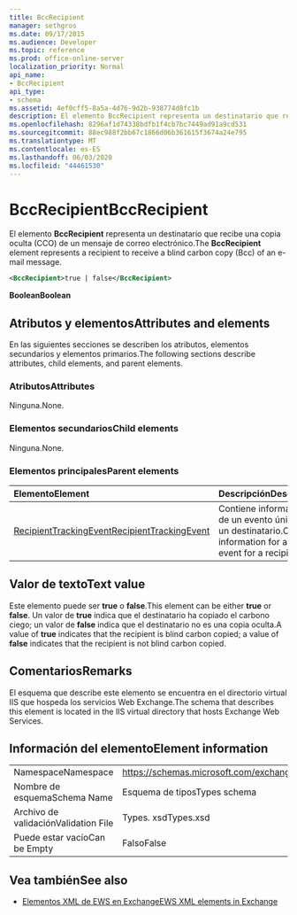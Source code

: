 ```yaml
---
title: BccRecipient
manager: sethgros
ms.date: 09/17/2015
ms.audience: Developer
ms.topic: reference
ms.prod: office-online-server
localization_priority: Normal
api_name:
- BccRecipient
api_type:
- schema
ms.assetid: 4ef0cff5-8a5a-4d76-9d2b-938774d8fc1b
description: El elemento BccRecipient representa un destinatario que recibe una copia oculta (CCO) de un mensaje de correo electrónico.
ms.openlocfilehash: 8296af1d74338bdfb1f4cb7bc7449ad91a9cd531
ms.sourcegitcommit: 88ec988f2bb67c1866d06b361615f3674a24e795
ms.translationtype: MT
ms.contentlocale: es-ES
ms.lasthandoff: 06/03/2020
ms.locfileid: "44461530"
---
```

# <a name="bccrecipient"></a><span data-ttu-id="e46b7-103">BccRecipient</span><span class="sxs-lookup"><span data-stu-id="e46b7-103">BccRecipient</span></span>

<span data-ttu-id="e46b7-104">El elemento **BccRecipient** representa un destinatario que recibe una copia oculta (CCO) de un mensaje de correo electrónico.</span><span class="sxs-lookup"><span data-stu-id="e46b7-104">The **BccRecipient** element represents a recipient to receive a blind carbon copy (Bcc) of an e-mail message.</span></span> 
  
```XML
<BccRecipient>true | false</BccRecipient>
```

 <span data-ttu-id="e46b7-105">**Boolean**</span><span class="sxs-lookup"><span data-stu-id="e46b7-105">**Boolean**</span></span>
## <a name="attributes-and-elements"></a><span data-ttu-id="e46b7-106">Atributos y elementos</span><span class="sxs-lookup"><span data-stu-id="e46b7-106">Attributes and elements</span></span>

<span data-ttu-id="e46b7-107">En las siguientes secciones se describen los atributos, elementos secundarios y elementos primarios.</span><span class="sxs-lookup"><span data-stu-id="e46b7-107">The following sections describe attributes, child elements, and parent elements.</span></span>
  
### <a name="attributes"></a><span data-ttu-id="e46b7-108">Atributos</span><span class="sxs-lookup"><span data-stu-id="e46b7-108">Attributes</span></span>

<span data-ttu-id="e46b7-109">Ninguna.</span><span class="sxs-lookup"><span data-stu-id="e46b7-109">None.</span></span>
  
### <a name="child-elements"></a><span data-ttu-id="e46b7-110">Elementos secundarios</span><span class="sxs-lookup"><span data-stu-id="e46b7-110">Child elements</span></span>

<span data-ttu-id="e46b7-111">Ninguna.</span><span class="sxs-lookup"><span data-stu-id="e46b7-111">None.</span></span>
  
### <a name="parent-elements"></a><span data-ttu-id="e46b7-112">Elementos principales</span><span class="sxs-lookup"><span data-stu-id="e46b7-112">Parent elements</span></span>

|<span data-ttu-id="e46b7-113">**Elemento**</span><span class="sxs-lookup"><span data-stu-id="e46b7-113">**Element**</span></span>|<span data-ttu-id="e46b7-114">**Descripción**</span><span class="sxs-lookup"><span data-stu-id="e46b7-114">**Description**</span></span>|
|:-----|:-----|
|[<span data-ttu-id="e46b7-115">RecipientTrackingEvent</span><span class="sxs-lookup"><span data-stu-id="e46b7-115">RecipientTrackingEvent</span></span>](recipienttrackingevent.md) <br/> |<span data-ttu-id="e46b7-116">Contiene información de un evento único para un destinatario.</span><span class="sxs-lookup"><span data-stu-id="e46b7-116">Contains information for a single event for a recipient.</span></span>  <br/> |
   
## <a name="text-value"></a><span data-ttu-id="e46b7-117">Valor de texto</span><span class="sxs-lookup"><span data-stu-id="e46b7-117">Text value</span></span>

<span data-ttu-id="e46b7-118">Este elemento puede ser **true** o **false**.</span><span class="sxs-lookup"><span data-stu-id="e46b7-118">This element can be either **true** or **false**.</span></span> <span data-ttu-id="e46b7-119">Un valor de **true** indica que el destinatario ha copiado el carbono ciego; un valor de **false** indica que el destinatario no es una copia oculta.</span><span class="sxs-lookup"><span data-stu-id="e46b7-119">A value of **true** indicates that the recipient is blind carbon copied; a value of **false** indicates that the recipient is not blind carbon copied.</span></span> 
  
## <a name="remarks"></a><span data-ttu-id="e46b7-120">Comentarios</span><span class="sxs-lookup"><span data-stu-id="e46b7-120">Remarks</span></span>

<span data-ttu-id="e46b7-121">El esquema que describe este elemento se encuentra en el directorio virtual IIS que hospeda los servicios Web Exchange.</span><span class="sxs-lookup"><span data-stu-id="e46b7-121">The schema that describes this element is located in the IIS virtual directory that hosts Exchange Web Services.</span></span>
  
## <a name="element-information"></a><span data-ttu-id="e46b7-122">Información del elemento</span><span class="sxs-lookup"><span data-stu-id="e46b7-122">Element information</span></span>

|||
|:-----|:-----|
|<span data-ttu-id="e46b7-123">Namespace</span><span class="sxs-lookup"><span data-stu-id="e46b7-123">Namespace</span></span>  <br/> |https://schemas.microsoft.com/exchange/services/2006/types  <br/> |
|<span data-ttu-id="e46b7-124">Nombre de esquema</span><span class="sxs-lookup"><span data-stu-id="e46b7-124">Schema Name</span></span>  <br/> |<span data-ttu-id="e46b7-125">Esquema de tipos</span><span class="sxs-lookup"><span data-stu-id="e46b7-125">Types schema</span></span>  <br/> |
|<span data-ttu-id="e46b7-126">Archivo de validación</span><span class="sxs-lookup"><span data-stu-id="e46b7-126">Validation File</span></span>  <br/> |<span data-ttu-id="e46b7-127">Types. xsd</span><span class="sxs-lookup"><span data-stu-id="e46b7-127">Types.xsd</span></span>  <br/> |
|<span data-ttu-id="e46b7-128">Puede estar vacío</span><span class="sxs-lookup"><span data-stu-id="e46b7-128">Can be Empty</span></span>  <br/> |<span data-ttu-id="e46b7-129">Falso</span><span class="sxs-lookup"><span data-stu-id="e46b7-129">False</span></span>  <br/> |
   
## <a name="see-also"></a><span data-ttu-id="e46b7-130">Vea también</span><span class="sxs-lookup"><span data-stu-id="e46b7-130">See also</span></span>



- [<span data-ttu-id="e46b7-131">Elementos XML de EWS en Exchange</span><span class="sxs-lookup"><span data-stu-id="e46b7-131">EWS XML elements in Exchange</span></span>](ews-xml-elements-in-exchange.md)

